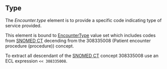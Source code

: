 ## Type
The _Encounter.type_ element is to provide a specific code indicating type of service provided.

This element is bound to [EncounterType]() value set which includes codes from [SNOMED CT](http://www.snomed.org) decending from the 308335008 (Patient encounter procedure (procedure)) concept.

To extract all descendant of the [SNOMED CT](http://www.snomed.org) concept 308335008 use an ECL expression ```<< 308335008```.
